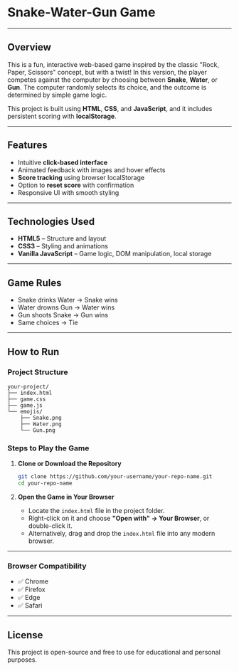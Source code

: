 #  Snake-Water-Gun Game

---

##  Overview

This is a fun, interactive web-based game inspired by the classic "Rock, Paper, Scissors" concept, but with a twist! In this version,
the player competes against the computer by choosing between **Snake**, **Water**, or **Gun**. The computer randomly selects its choice,
and the outcome is determined by simple game logic.

This project is built using **HTML**, **CSS**, and **JavaScript**, and it includes persistent scoring with **localStorage**.

---

##  Features

- Intuitive **click-based interface**
- Animated feedback with images and hover effects
- **Score tracking** using browser localStorage
- Option to **reset score** with confirmation
- Responsive UI with smooth styling

---

##  Technologies Used

- **HTML5** – Structure and layout
- **CSS3** – Styling and animations
- **Vanilla JavaScript** – Game logic, DOM manipulation, local storage

---

##  Game Rules

- Snake drinks Water → Snake wins 
- Water drowns Gun → Water wins 
- Gun shoots Snake → Gun wins 
- Same choices → Tie
  
---
## **How to Run**

### **Project Structure**
```
your-project/
├── index.html
├── game.css
├── game.js
└── emojis/
    ├── Snake.png
    ├── Water.png
    └── Gun.png
```

### **Steps to Play the Game**

1. **Clone or Download the Repository**
   ```bash
   git clone https://github.com/your-username/your-repo-name.git
   cd your-repo-name
   ```

2. **Open the Game in Your Browser**
   - Locate the `index.html` file in the project folder.
   - Right-click on it and choose **"Open with" → Your Browser**, or double-click it.
   - Alternatively, drag and drop the `index.html` file into any modern browser.

---

### **Browser Compatibility**

- ✅ Chrome
- ✅ Firefox
- ✅ Edge
- ✅ Safari

---

## **License**

This project is open-source and free to use for educational and personal purposes.
